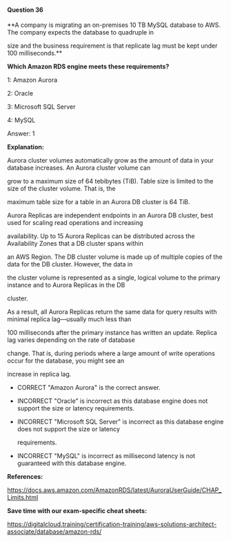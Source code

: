 #### Question  36


**A company is migrating an on-premises 10 TB MySQL database to AWS. The company expects the database to quadruple in

size and the business requirement is that replicate lag must be kept under 100 milliseconds.**


**Which Amazon RDS engine meets these requirements?**


1: Amazon Aurora


2: Oracle


3: Microsoft SQL Server


4: MySQL


Answer: 1


**Explanation:**


Aurora cluster volumes automatically grow as the amount of data in your database increases. An Aurora cluster volume can

grow to a maximum size of 64 tebibytes (TiB). Table size is limited to the size of the cluster volume. That is, the

maximum table size for a table in an Aurora DB cluster is 64 TiB.


Aurora Replicas are independent endpoints in an Aurora DB cluster, best used for scaling read operations and increasing

availability. Up to 15 Aurora Replicas can be distributed across the Availability Zones that a DB cluster spans within

an AWS Region. The DB cluster volume is made up of multiple copies of the data for the DB cluster. However, the data in

the cluster volume is represented as a single, logical volume to the primary instance and to Aurora Replicas in the DB

cluster.


As a result, all Aurora Replicas return the same data for query results with minimal replica lag—usually much less than

100 milliseconds after the primary instance has written an update. Replica lag varies depending on the rate of database

change. That is, during periods where a large amount of write operations occur for the database, you might see an

increase in replica lag.


- CORRECT "Amazon Aurora" is the correct answer.


- INCORRECT "Oracle" is incorrect as this database engine does not support the size or latency requirements.


- INCORRECT "Microsoft SQL Server" is incorrect as this database engine does not support the size or latency

  requirements.


- INCORRECT "MySQL" is incorrect as millisecond latency is not guaranteed with this database engine.


**References:**


https://docs.aws.amazon.com/AmazonRDS/latest/AuroraUserGuide/CHAP_Limits.html


**Save time with our exam-specific cheat sheets:**


https://digitalcloud.training/certification-training/aws-solutions-architect-associate/database/amazon-rds/

